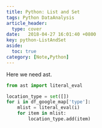 ```yaml
---
title: Python: List and Set
tags: Python DataAnalysis
article_header:
  type: cover
date:   2018-04-27 16:01:40 +0800
key: python-ListAndSet
aside:
  toc: true
category: [Note,Python]
---
```




Here  we need ast. 

```python
from ast import literal_eval

location_type = set([])
for i in df_google_map['type']:
    mlist = literal_eval(i)
    for item in mlist:
        location_type.add(item)
```



